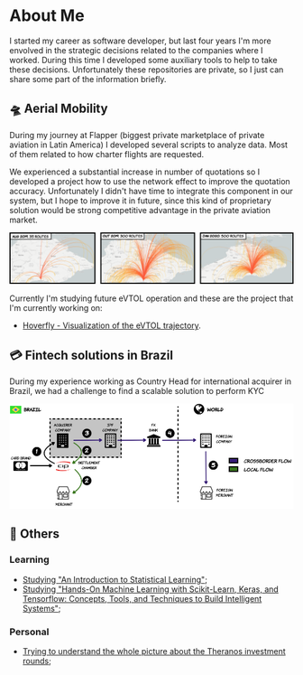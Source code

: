 # About Me

I started my career as software developer, but last four years I'm more envolved in the strategic decisions related to the companies where I worked.
During this time I developed some auxiliary tools to help to take these decisions. Unfortunately these repositories are private, so I just can share some part of the information briefly.

## :flying_saucer:  Aerial Mobility

During my journey at Flapper (biggest private marketplace of private aviation in Latin America) I developed several scripts to analyze data. Most of them related to how charter flights are requested.

We experienced a substantial increase in number of quotations so I developed a project how to use the network effect to improve the quotation accuracy. Unfortunately I didn't have time to integrate this component in our system, but I hope to improve it in future, since this kind of proprietary solution would be strong competitive advantage in the private aviation market.

![Flapper quotations evolution](/images/quotations.png)

Currently I'm studying future eVTOL operation and these are the project that I'm currently working on:
- [Hoverfly - Visualization of the eVTOL trajectory](https://github.com/avirzin/hoverfly.git).

## :credit_card:  Fintech solutions in Brazil

During my experience working as Country Head for international acquirer in Brazil, we had a challenge to find a scalable solution to perform KYC 

![International Payment Facilitator flow](/images/crossborder.png)


## :jigsaw:  Others

### Learning

- [Studying "An Introduction to Statistical Learning"](https://github.com/avirzin/intro-statistical-learning);
- [Studying "Hands-On Machine Learning with Scikit-Learn, Keras, and Tensorflow: Concepts, Tools, and Techniques to Build Intelligent Systems"](https://github.com/avirzin/handson-ml);

### Personal

- [Trying to understand the whole picture about the Theranos investment rounds](https://github.com/avirzin/bloodrop);
